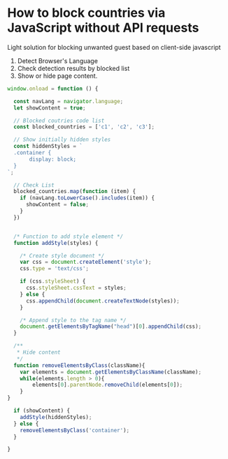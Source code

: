 # How to block countries via JavaScript without API requests

Light solution for blocking unwanted guest based on client-side javascript

1. Detect Browser's Language
2. Check detection results by blocked list
3. Show or hide page content.


```javascript
window.onload = function () {

  const navLang = navigator.language;
  let showContent = true;

  // Blocked coutries code list
  const blocked_countries = ['c1', 'c2', 'c3'];

  // Show initially hidden styles
  const hiddenStyles = `
  .container {
       display: block;
  }
`;

  // Check List
  blocked_countries.map(function (item) {
    if (navLang.toLowerCase().includes(item)) {
      showContent = false;
    }
  })


  /* Function to add style element */
  function addStyle(styles) {

    /* Create style document */
    var css = document.createElement('style');
    css.type = 'text/css';

    if (css.styleSheet) {
      css.styleSheet.cssText = styles;
    } else {
      css.appendChild(document.createTextNode(styles));
    }

    /* Append style to the tag name */
    document.getElementsByTagName("head")[0].appendChild(css);
  }

  /**
   * Hide content
   */
  function removeElementsByClass(className){
    var elements = document.getElementsByClassName(className);
    while(elements.length > 0){
        elements[0].parentNode.removeChild(elements[0]);
    }
}

  if (showContent) {
    addStyle(hiddenStyles);
  } else {
    removeElementsByClass('container');
  }

}

```